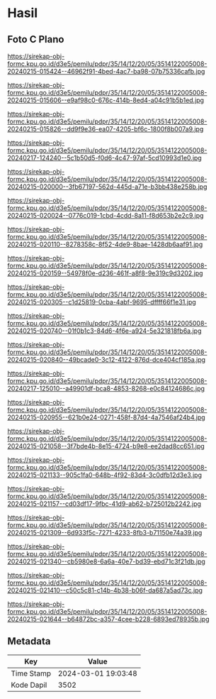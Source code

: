 # Hasil

## Foto C Plano

https://sirekap-obj-formc.kpu.go.id/d3e5/pemilu/pdpr/35/14/12/20/05/3514122005008-20240215-015424--46962f91-4bed-4ac7-ba98-07b75336cafb.jpg

https://sirekap-obj-formc.kpu.go.id/d3e5/pemilu/pdpr/35/14/12/20/05/3514122005008-20240215-015606--e9af98c0-676c-414b-8ed4-a04c91b5b1ed.jpg

https://sirekap-obj-formc.kpu.go.id/d3e5/pemilu/pdpr/35/14/12/20/05/3514122005008-20240215-015826--dd9f9e36-ea07-4205-bf6c-1800f8b007a9.jpg

https://sirekap-obj-formc.kpu.go.id/d3e5/pemilu/pdpr/35/14/12/20/05/3514122005008-20240217-124240--5c1b50d5-f0d6-4c47-97af-5cd10993d1e0.jpg

https://sirekap-obj-formc.kpu.go.id/d3e5/pemilu/pdpr/35/14/12/20/05/3514122005008-20240215-020000--3fb67197-562d-445d-a71e-b3bb438e258b.jpg

https://sirekap-obj-formc.kpu.go.id/d3e5/pemilu/pdpr/35/14/12/20/05/3514122005008-20240215-020024--0776c019-1cbd-4cdd-8a11-f8d653b2e2c9.jpg

https://sirekap-obj-formc.kpu.go.id/d3e5/pemilu/pdpr/35/14/12/20/05/3514122005008-20240215-020110--8278358c-8f52-4de9-8bae-1428db6aaf91.jpg

https://sirekap-obj-formc.kpu.go.id/d3e5/pemilu/pdpr/35/14/12/20/05/3514122005008-20240215-020159--54978f0e-d236-461f-a8f8-9e319c9d3202.jpg

https://sirekap-obj-formc.kpu.go.id/d3e5/pemilu/pdpr/35/14/12/20/05/3514122005008-20240215-020305--c1d25819-0cba-4abf-9695-dffff66f1e31.jpg

https://sirekap-obj-formc.kpu.go.id/d3e5/pemilu/pdpr/35/14/12/20/05/3514122005008-20240215-020740--01f0b1c3-84d6-4f6e-a924-5e321818fb6a.jpg

https://sirekap-obj-formc.kpu.go.id/d3e5/pemilu/pdpr/35/14/12/20/05/3514122005008-20240215-020840--49bcade0-3c12-4122-876d-dce404cf185a.jpg

https://sirekap-obj-formc.kpu.go.id/d3e5/pemilu/pdpr/35/14/12/20/05/3514122005008-20240217-125010--a49901df-bca8-4853-8268-e0c84124686c.jpg

https://sirekap-obj-formc.kpu.go.id/d3e5/pemilu/pdpr/35/14/12/20/05/3514122005008-20240215-020955--621b0e24-0271-458f-87d4-4a7546af24b4.jpg

https://sirekap-obj-formc.kpu.go.id/d3e5/pemilu/pdpr/35/14/12/20/05/3514122005008-20240215-021058--3f7bde4b-8e15-4724-b9e8-ee2dad8cc651.jpg

https://sirekap-obj-formc.kpu.go.id/d3e5/pemilu/pdpr/35/14/12/20/05/3514122005008-20240215-021133--905c1fa0-648b-4f92-83d4-3c0dfb12d3e3.jpg

https://sirekap-obj-formc.kpu.go.id/d3e5/pemilu/pdpr/35/14/12/20/05/3514122005008-20240215-021157--cd03df17-9fbc-41d9-ab62-b725012b2242.jpg

https://sirekap-obj-formc.kpu.go.id/d3e5/pemilu/pdpr/35/14/12/20/05/3514122005008-20240215-021309--6d933f5c-7271-4233-8fb3-b71150e74a39.jpg

https://sirekap-obj-formc.kpu.go.id/d3e5/pemilu/pdpr/35/14/12/20/05/3514122005008-20240215-021340--cb5980e8-6a6a-40e7-bd39-ebd71c3f21db.jpg

https://sirekap-obj-formc.kpu.go.id/d3e5/pemilu/pdpr/35/14/12/20/05/3514122005008-20240215-021410--c50c5c81-c14b-4b38-b06f-da687a5ad73c.jpg

https://sirekap-obj-formc.kpu.go.id/d3e5/pemilu/pdpr/35/14/12/20/05/3514122005008-20240215-021644--b64872bc-a357-4cee-b228-6893ed78935b.jpg


## Metadata

| Key        | Value               |
| ---------- | ------------------- |
| Time Stamp | 2024-03-01 19:03:48 |
| Kode Dapil | 3502                |



